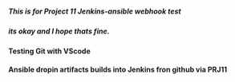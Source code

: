 ##### This is for Project 11 Jenkins-ansible webhook test 
##### its okay and I hope thats fine.
#### Testing Git with VScode
#### Ansible dropin artifacts builds into Jenkins fron github via PRJ11